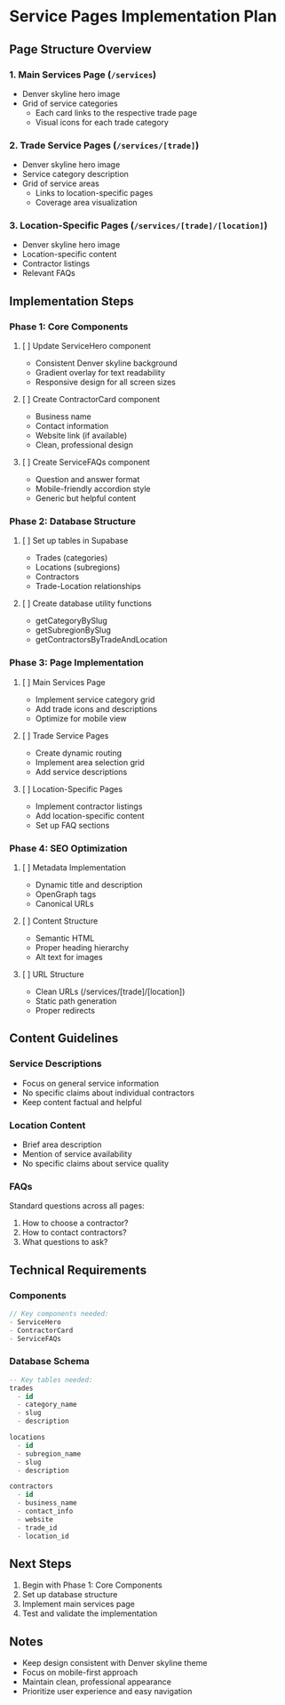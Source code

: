 # Service Pages Implementation Plan

## Page Structure Overview

### 1. Main Services Page (`/services`)
- Denver skyline hero image
- Grid of service categories
  - Each card links to the respective trade page
  - Visual icons for each trade category

### 2. Trade Service Pages (`/services/[trade]`)
- Denver skyline hero image
- Service category description
- Grid of service areas
  - Links to location-specific pages
  - Coverage area visualization

### 3. Location-Specific Pages (`/services/[trade]/[location]`)
- Denver skyline hero image
- Location-specific content
- Contractor listings
- Relevant FAQs

## Implementation Steps

### Phase 1: Core Components
1. [ ] Update ServiceHero component
   - Consistent Denver skyline background
   - Gradient overlay for text readability
   - Responsive design for all screen sizes

2. [ ] Create ContractorCard component
   - Business name
   - Contact information
   - Website link (if available)
   - Clean, professional design

3. [ ] Create ServiceFAQs component
   - Question and answer format
   - Mobile-friendly accordion style
   - Generic but helpful content

### Phase 2: Database Structure
1. [ ] Set up tables in Supabase
   - Trades (categories)
   - Locations (subregions)
   - Contractors
   - Trade-Location relationships

2. [ ] Create database utility functions
   - getCategoryBySlug
   - getSubregionBySlug
   - getContractorsByTradeAndLocation

### Phase 3: Page Implementation
1. [ ] Main Services Page
   - Implement service category grid
   - Add trade icons and descriptions
   - Optimize for mobile view

2. [ ] Trade Service Pages
   - Create dynamic routing
   - Implement area selection grid
   - Add service descriptions

3. [ ] Location-Specific Pages
   - Implement contractor listings
   - Add location-specific content
   - Set up FAQ sections

### Phase 4: SEO Optimization
1. [ ] Metadata Implementation
   - Dynamic title and description
   - OpenGraph tags
   - Canonical URLs

2. [ ] Content Structure
   - Semantic HTML
   - Proper heading hierarchy
   - Alt text for images

3. [ ] URL Structure
   - Clean URLs (/services/[trade]/[location])
   - Static path generation
   - Proper redirects

## Content Guidelines

### Service Descriptions
- Focus on general service information
- No specific claims about individual contractors
- Keep content factual and helpful

### Location Content
- Brief area description
- Mention of service availability
- No specific claims about service quality

### FAQs
Standard questions across all pages:
1. How to choose a contractor?
2. How to contact contractors?
3. What questions to ask?

## Technical Requirements

### Components
```typescript
// Key components needed:
- ServiceHero
- ContractorCard
- ServiceFAQs
```

### Database Schema
```sql
-- Key tables needed:
trades
  - id
  - category_name
  - slug
  - description

locations
  - id
  - subregion_name
  - slug
  - description

contractors
  - id
  - business_name
  - contact_info
  - website
  - trade_id
  - location_id
```

## Next Steps
1. Begin with Phase 1: Core Components
2. Set up database structure
3. Implement main services page
4. Test and validate the implementation

## Notes
- Keep design consistent with Denver skyline theme
- Focus on mobile-first approach
- Maintain clean, professional appearance
- Prioritize user experience and easy navigation
